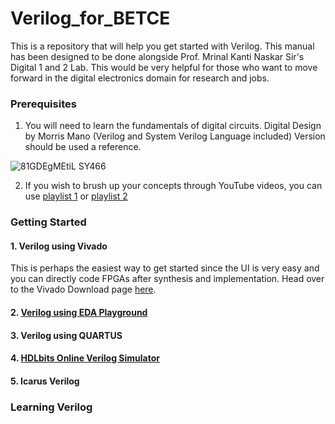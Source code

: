 # Verilog_for_BETCE
This is a repository that will help you get started with Verilog. This manual has been designed to be done alongside Prof. Mrinal Kanti Naskar Sir's Digital 1 and 2 Lab. 
This would be very helpful for those who want to move forward in the digital electronics domain for research and jobs. 



### Prerequisites
1. You will need to learn the fundamentals of digital circuits. Digital Design by Morris Mano (Verilog and System Verilog Language included) Version should be used a reference.

![81GDEgMEtiL _SY466_](https://github.com/aryapandit200408/Verilog_for_BETCE/assets/115896451/02e282d8-6ce6-4cc2-9aab-821ac41cfd95)

2. If you wish to brush up your concepts through YouTube videos, you can use [playlist 1]() or [playlist 2]()


### Getting Started 
#### 1. Verilog using Vivado
This is perhaps the easiest way to get started since the UI is very easy and you can directly code FPGAs after synthesis and implementation. 
Head over to the Vivado Download page [here](https://www.xilinx.com/support/download/index.html/content/xilinx/en/downloadNav/vivado-design-tools.html).

#### 2. [Verilog using EDA Playground](https://www.edaplayground.com/)

#### 3. Verilog using QUARTUS

#### 4. [HDLbits Online Verilog Simulator](https://hdlbits.01xz.net/wiki/Iverilog)

#### 5. Icarus Verilog


### Learning Verilog
